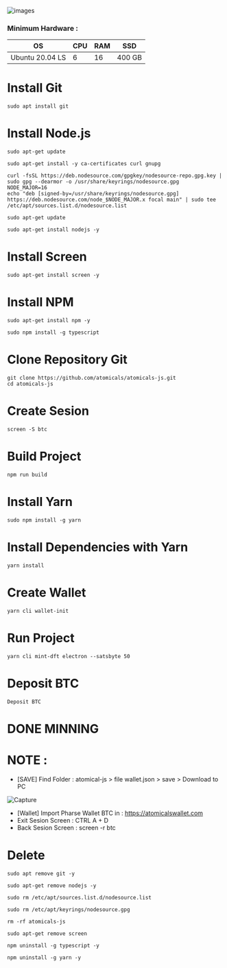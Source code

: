
![images](https://github.com/an-node/NODE-MAINNET/assets/96678356/c1e4377f-f056-4444-b5e7-6e13e9370725)


### Minimum Hardware :
OS  | CPU     | RAM      | SSD     | 
| ------------- | ------------- | ------------- | -------- |
| Ubuntu 20.04 LS | 6          | 16         | 400 GB  | 


# Install Git
```
sudo apt install git
```
# Install Node.js
```
sudo apt-get update
```
```
sudo apt-get install -y ca-certificates curl gnupg
```
```
curl -fsSL https://deb.nodesource.com/gpgkey/nodesource-repo.gpg.key | sudo gpg --dearmor -o /usr/share/keyrings/nodesource.gpg
NODE_MAJOR=16
echo "deb [signed-by=/usr/share/keyrings/nodesource.gpg] https://deb.nodesource.com/node_$NODE_MAJOR.x focal main" | sudo tee /etc/apt/sources.list.d/nodesource.list
```
```
sudo apt-get update
```
```
sudo apt-get install nodejs -y
```
# Install Screen
```
sudo apt-get install screen -y
```
# Install NPM
```
sudo apt-get install npm -y
```
```
sudo npm install -g typescript
```
# Clone Repository Git
```
git clone https://github.com/atomicals/atomicals-js.git
cd atomicals-js
```
# Create Sesion
```
screen -S btc
```
# Build Project
```
npm run build
```
# Install Yarn
```
sudo npm install -g yarn
```
# Install Dependencies with Yarn
```
yarn install
```
# Create Wallet
```
yarn cli wallet-init
```
# Run Project
```
yarn cli mint-dft electron --satsbyte 50
```
# Deposit BTC
```
Deposit BTC
```
# DONE MINNING


# NOTE : 
- [SAVE] Find Folder : atomical-js > file wallet.json > save > Download to PC

![Capture](https://github.com/an-node/NODE-MAINNET/assets/96678356/63706a0b-b560-4c6f-8be7-7c822a77ee3a)

- [Wallet] Import Pharse Wallet BTC in : https://atomicalswallet.com
- Exit Sesion Screen : CTRL A + D
- Back Sesion Screen : screen -r btc

# Delete 
```
sudo apt remove git -y
```
```
sudo apt-get remove nodejs -y
```
```
sudo rm /etc/apt/sources.list.d/nodesource.list
```
```
sudo rm /etc/apt/keyrings/nodesource.gpg
```
```
rm -rf atomicals-js
```
```
sudo apt-get remove screen
```
```
npm uninstall -g typescript -y
```
```
npm uninstall -g yarn -y
```
